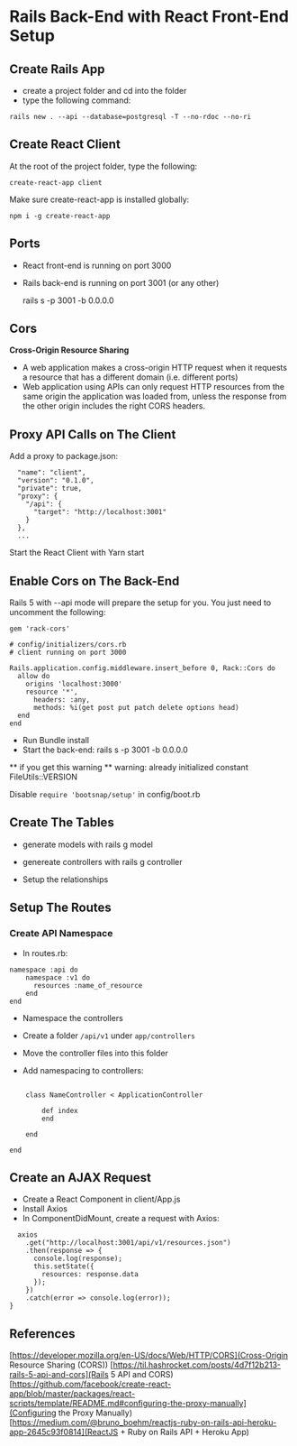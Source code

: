 # Rails Back-End with React Front-End Setup

## Create Rails App

- create a project folder and cd into the folder
- type the following command:

`rails new . --api --database=postgresql -T --no-rdoc --no-ri`

## Create React Client

At the root of the project folder, type the following:

`create-react-app client`

Make sure create-react-app is installed globally:

```npm i -g create-react-app```


## Ports

- React front-end is running on port 3000
- Rails back-end is running on port 3001 (or any other)

	rails s -p 3001 -b 0.0.0.0

## Cors

**Cross-Origin Resource Sharing**

- A web application makes a cross-origin HTTP request when it requests a resource that has a different domain (i.e. different ports)  
- Web application using APIs can only request HTTP resources from the same origin the application was loaded from, unless the response from the other origin includes the right CORS headers.


## Proxy API Calls on The Client

Add a proxy to package.json:

```{
  "name": "client",
  "version": "0.1.0",
  "private": true,
  "proxy": {
    "/api": {
      "target": "http://localhost:3001"
    }
  },
  ...
 ```

Start the React Client with Yarn start


## Enable Cors on The Back-End

Rails 5 with --api mode will prepare the setup for you. You just need to uncomment the following:

```# Gemfile
gem 'rack-cors'

# config/initializers/cors.rb
# client running on port 3000

Rails.application.config.middleware.insert_before 0, Rack::Cors do
  allow do
    origins 'localhost:3000'
    resource '*',
      headers: :any,
      methods: %i(get post put patch delete options head)
  end
end
```

- Run Bundle install
- Start the back-end: rails s -p 3001 -b 0.0.0.0


** if you get this warning **
warning: already initialized constant FileUtils::VERSION

Disable `require 'bootsnap/setup'` in config/boot.rb


## Create The Tables 

- generate models with rails g model
- genereate controllers with rails g controller


- Setup the relationships


## Setup The Routes 


### Create API Namespace

- In routes.rb:

```
namespace :api do
    namespace :v1 do
      resources :name_of_resource
    end
end
```

- Namespace the controllers

- Create a folder `/api/v1` under `app/controllers`
- Move the controller files into this folder
- Add namespacing to controllers:

```module Api::V1
  
	class NameController < ApplicationController

		def index
		end

	end

end
```

## Create an AJAX Request

- Create a React Component in client/App.js
- Install Axios
- In ComponentDidMount, create a request with Axios:

```componentDidMount() {
  axios
    .get("http://localhost:3001/api/v1/resources.json")
    .then(response => {
      console.log(response);
      this.setState({
        resources: response.data
      });
    })
    .catch(error => console.log(error));
}
```

## References

[https://developer.mozilla.org/en-US/docs/Web/HTTP/CORS](Cross-Origin Resource Sharing (CORS))
[https://til.hashrocket.com/posts/4d7f12b213-rails-5-api-and-cors](Rails 5 API and CORS)
[https://github.com/facebook/create-react-app/blob/master/packages/react-scripts/template/README.md#configuring-the-proxy-manually](Configuring the Proxy Manually)
[https://medium.com/@bruno_boehm/reactjs-ruby-on-rails-api-heroku-app-2645c93f0814](ReactJS + Ruby on Rails API + Heroku App)